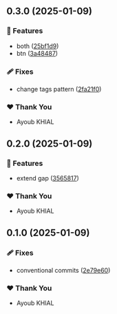 ## 0.3.0 (2025-01-09)

### 🚀 Features

- both ([25bf1d9](https://github.com/ayoubkhial/nx-releases/commit/25bf1d9))
- btn ([3a48487](https://github.com/ayoubkhial/nx-releases/commit/3a48487))

### 🩹 Fixes

- change tags pattern ([2fa21f0](https://github.com/ayoubkhial/nx-releases/commit/2fa21f0))

### ❤️ Thank You

- Ayoub KHIAL

## 0.2.0 (2025-01-09)

### 🚀 Features

- extend gap ([3565817](https://github.com/ayoubkhial/nx-releases/commit/3565817))

### ❤️ Thank You

- Ayoub KHIAL

## 0.1.0 (2025-01-09)

### 🩹 Fixes

- conventional commits ([2e79e60](https://github.com/ayoubkhial/nx-releases/commit/2e79e60))

### ❤️ Thank You

- Ayoub KHIAL